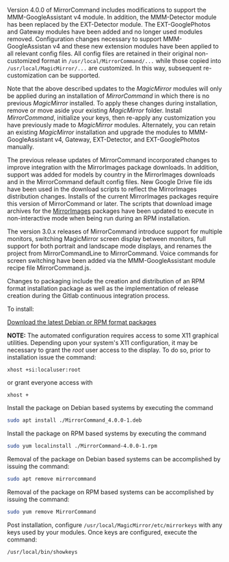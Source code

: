 Version 4.0.0 of MirrorCommand includes modifications to support the MMM-GoogleAssistant v4 module. In addition, the MMM-Detector module has been replaced by the EXT-Detector module. The EXT-GooglePhotos and Gateway modules have been added and no longer used modules removed. Configuration changes necessary to support MMM-GoogleAssistan v4 and these new extension modules have been applied to all relevant config files. All config files are retained in their original non-customized format in `/usr/local/MirrorCommand/...` while those copied into `/usr/local/MagicMirror/...` are customized. In this way, subsequent re-customization can be supported.

Note that the above described updates to the *MagicMirror* modules will only be applied during an installation of *MirrorCommand* in which there is no previous *MagicMirror* installed. To apply these changes during installation, remove or move aside your existing *MagicMirror* folder. Install *MirrorCommand*, initialize your keys, then re-apply any customization you have previously made to *MagicMirror* modules. Alternately, you can retain an existing *MagicMirror* installation and upgrade the modules to MMM-GoogleAssistant v4, Gateway, EXT-Detector, and EXT-GooglePhotos manually.

The previous release updates of MirrorCommand incorporated changes to improve integration with the MirrorImages package downloads. In addition, support was added for models by country in the MirrorImages downloads and in the MirrorCommand default config files. New Google Drive file ids have been used in the download scripts to reflect the MirrorImages distribution changes. Installs of the current MirrorImages packages require this version of MirrorCommand or later. The scripts that download image archives for the [MirrorImages](https://gitlab.com/doctorfree/MirrorImages) packages have been updated to execute in non-interactive mode when being run during an RPM installation.

The version 3.0.x releases of MirrorCommand introduce support for multiple monitors, switching MagicMirror screen display between monitors, full support for both portrait and landscape mode displays, and renames the project from MirrorCommandLine to MirrorCommand.  Voice commands for screen switching have been added via the MMM-GoogleAssistant module recipe file MirrorCommand.js.

Changes to packaging include the creation and distribution of an RPM format installation package as well as the implementation of release creation during the Gitlab continuous integration process.

To install:

[Download the latest Debian or RPM format packages](https://gitlab.com/doctorfree/MirrorCommand/-/releases)

**NOTE:** The automated configuration requires access to some X11 graphical utilities. Depending upon your system's X11 configuration, it may be necessary to grant the *root* user access to the display. To do so, prior to installation issue the command:

`xhost +si:localuser:root`

or grant everyone access with

`xhost +`

Install the package on Debian based systems by executing the command
```bash
sudo apt install ./MirrorCommand_4.0.0-1.deb
```

Install the package on RPM based systems by executing the command
```bash
sudo yum localinstall ./MirrorCommand-4.0.0-1.rpm
```

Removal of the package on Debian based systems can be accomplished by issuing the command:

```bash
sudo apt remove mirrorcommand
```

Removal of the package on RPM based systems can be accomplished by issuing the command:

```bash
sudo yum remove MirrorCommand
```

Post installation, configure `/usr/local/MagicMirror/etc/mirrorkeys` with any keys used by your modules. Once keys are configured, execute the command:

```bash
/usr/local/bin/showkeys
```

